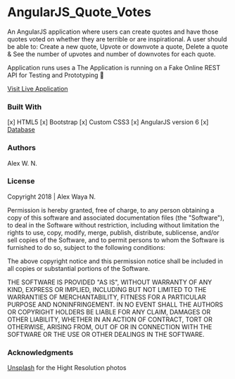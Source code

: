 # AngularJS_Quote_Votes #

An AngularJS application where users can create quotes and have those quotes voted on whether they are terrible or are inspirational. A user should be able to: Create a new quote, Upvote or downvote a quote, Delete a quote & See the number of upvotes and number of downvotes for each quote.

Application runs uses a The Application is running on a Fake Online REST API for Testing and Prototyping :muscle:

[Visit Live Application](https://alexwaya.github.io/AngularJS_Quote_Votes/votes/)

### Built With ###
[x] HTML5
[x] Bootstrap
[x] Custom CSS3
[x] AngularJS version 6
[x] [Database](https://jsonplaceholder.typicode.com)


### Authors ###
Alex W. N.

### License ###
Copyright 2018 | Alex Waya N.

Permission is hereby granted, free of charge, to any person obtaining a copy of this software and associated documentation files (the "Software"), to deal in the Software without restriction, including without limitation the rights to use, copy, modify, merge, publish, distribute, sublicense, and/or sell copies of the Software, and to permit persons to whom the Software is furnished to do so, subject to the following conditions:

The above copyright notice and this permission notice shall be included in all copies or substantial portions of the Software.

THE SOFTWARE IS PROVIDED "AS IS", WITHOUT WARRANTY OF ANY KIND, EXPRESS OR IMPLIED, INCLUDING BUT NOT LIMITED TO THE WARRANTIES OF MERCHANTABILITY, FITNESS FOR A PARTICULAR PURPOSE AND NONINFRINGEMENT. IN NO EVENT SHALL THE AUTHORS OR COPYRIGHT HOLDERS BE LIABLE FOR ANY CLAIM, DAMAGES OR OTHER LIABILITY, WHETHER IN AN ACTION OF CONTRACT, TORT OR OTHERWISE, ARISING FROM, OUT OF OR IN CONNECTION WITH THE SOFTWARE OR THE USE OR OTHER DEALINGS IN THE SOFTWARE.

### Acknowledgments ###
[Unsplash](https://unsplash.com) for the Hight Resolution photos